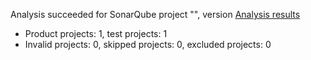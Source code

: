 Analysis succeeded for SonarQube project "", version  [Analysis results](https://sonarcloud.io/dashboard/index/projecttesting)
- Product projects: 1, test projects: 1
- Invalid projects: 0, skipped projects: 0, excluded projects: 0
